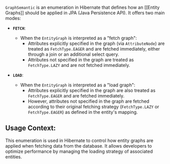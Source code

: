 `GraphSemantic` is an enumeration in Hibernate that defines how an [[Entity Graphs]] should be applied in JPA (Java Persistence API). It offers two main modes:

- **`FETCH`**:
    - When the `EntityGraph` is interpreted as a "fetch graph":
        - Attributes explicitly specified in the graph (via `AttributeNode`) are treated as `FetchType.EAGER` and are fetched immediately, either through a join or an additional select query.
        - Attributes not specified in the graph are treated as `FetchType.LAZY` and are not fetched immediately.

- **`LOAD`**:
    - When the `EntityGraph` is interpreted as a "load graph":
        - Attributes explicitly specified in the graph are also treated as `FetchType.EAGER` and are fetched immediately.
        - However, attributes not specified in the graph are fetched according to their original fetching strategy (`FetchType.LAZY` or `FetchType.EAGER`) as defined in the entity's mapping.

## Usage Context:

This enumeration is used in Hibernate to control how entity graphs are applied when fetching data from the database. It allows developers to optimize performance by managing the loading strategy of associated entities.